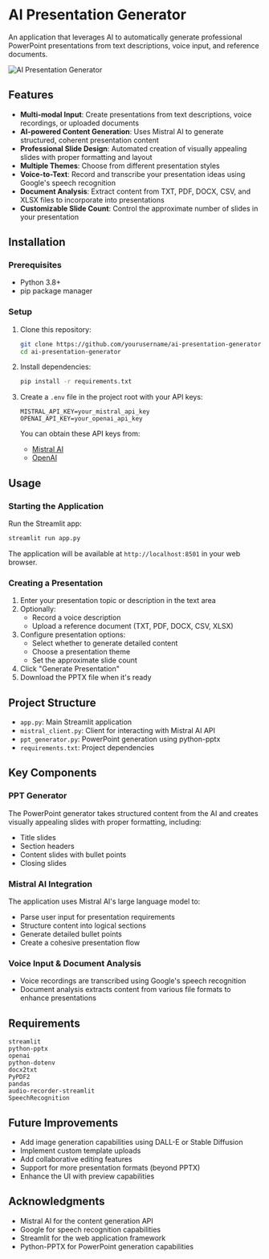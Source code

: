 # AI Presentation Generator

An application that leverages AI to automatically generate professional PowerPoint presentations from text descriptions, voice input, and reference documents.

![AI Presentation Generator]([https://github.com/CodexAbhi/QuickSlide2/images/cover.jpeg](https://github.com/CodexAbhi/QuickSlide2/blob/main/images/cover.jpeg))

## Features

- **Multi-modal Input**: Create presentations from text descriptions, voice recordings, or uploaded documents
- **AI-powered Content Generation**: Uses Mistral AI to generate structured, coherent presentation content
- **Professional Slide Design**: Automated creation of visually appealing slides with proper formatting and layout
- **Multiple Themes**: Choose from different presentation styles
- **Voice-to-Text**: Record and transcribe your presentation ideas using Google's speech recognition
- **Document Analysis**: Extract content from TXT, PDF, DOCX, CSV, and XLSX files to incorporate into presentations
- **Customizable Slide Count**: Control the approximate number of slides in your presentation

## Installation

### Prerequisites

- Python 3.8+
- pip package manager

### Setup

1. Clone this repository:

   ```bash
   git clone https://github.com/yourusername/ai-presentation-generator.git
   cd ai-presentation-generator
   ```

2. Install dependencies:

   ```bash
   pip install -r requirements.txt
   ```

3. Create a `.env` file in the project root with your API keys:

   ```
   MISTRAL_API_KEY=your_mistral_api_key
   OPENAI_API_KEY=your_openai_api_key
   ```

   You can obtain these API keys from:

   - [Mistral AI](https://console.mistral.ai/)
   - [OpenAI](https://platform.openai.com/)

## Usage

### Starting the Application

Run the Streamlit app:

```bash
streamlit run app.py
```

The application will be available at `http://localhost:8501` in your web browser.

### Creating a Presentation

1. Enter your presentation topic or description in the text area
2. Optionally:
   - Record a voice description
   - Upload a reference document (TXT, PDF, DOCX, CSV, XLSX)
3. Configure presentation options:
   - Select whether to generate detailed content
   - Choose a presentation theme
   - Set the approximate slide count
4. Click "Generate Presentation"
5. Download the PPTX file when it's ready

## Project Structure

- `app.py`: Main Streamlit application
- `mistral_client.py`: Client for interacting with Mistral AI API
- `ppt_generator.py`: PowerPoint generation using python-pptx
- `requirements.txt`: Project dependencies

## Key Components

### PPT Generator

The PowerPoint generator takes structured content from the AI and creates visually appealing slides with proper formatting, including:

- Title slides
- Section headers
- Content slides with bullet points
- Closing slides

### Mistral AI Integration

The application uses Mistral AI's large language model to:

- Parse user input for presentation requirements
- Structure content into logical sections
- Generate detailed bullet points
- Create a cohesive presentation flow

### Voice Input & Document Analysis

- Voice recordings are transcribed using Google's speech recognition
- Document analysis extracts content from various file formats to enhance presentations

## Requirements

```
streamlit
python-pptx
openai
python-dotenv
docx2txt
PyPDF2
pandas
audio-recorder-streamlit
SpeechRecognition
```

## Future Improvements

- Add image generation capabilities using DALL-E or Stable Diffusion
- Implement custom template uploads
- Add collaborative editing features
- Support for more presentation formats (beyond PPTX)
- Enhance the UI with preview capabilities

## Acknowledgments

- Mistral AI for the content generation API
- Google for speech recognition capabilities
- Streamlit for the web application framework
- Python-PPTX for PowerPoint generation capabilities
